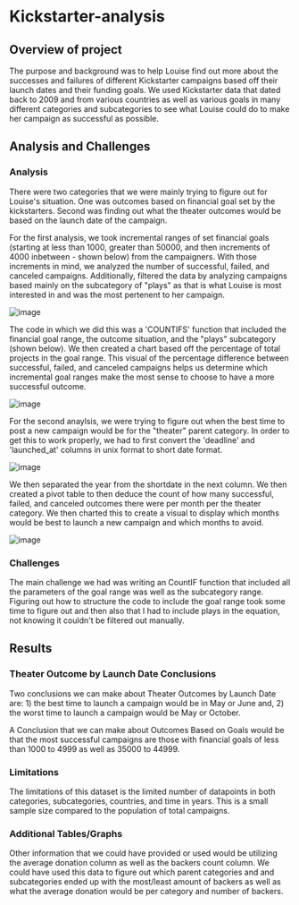 # Kickstarter-analysis

## Overview of project

  The purpose and background was to help Louise find out more about the successes and failures of different Kickstarter campaigns based off their launch dates and their funding goals. We used Kickstarter data that dated back to 2009 and from various countries as well as various goals in many different categories and subcategories to see what Louise could do to make her campaign as successful as possible. 
  
## Analysis and Challenges

### Analysis
  
  There were two categories that we were mainly trying to figure out for Louise's situation. One was outcomes based on financial goal set by the kickstarters. Second was finding out what the theater outcomes would be based on the launch date of the campaign.
    
  For the first analysis, we took incremental ranges of set financial goals (starting at less than 1000, greater than 50000, and then increments of 4000 inbetween - shown below) from the campaigners. With those increments in mind, we analyzed the number of successful, failed, and canceled campaigns. Additionally, filtered the data by analyzing campaigns based mainly on the subcategory of "plays" as that is what Louise is most interested in and was the most pertenent to her campaign.
  
 ![image](https://user-images.githubusercontent.com/75653952/102957258-9a0d8c00-449f-11eb-9cea-ff54c01e1c75.png) 
    
  The code in which we did this was a 'COUNTIFS' function that included the financial goal range, the outcome situation, and the "plays" subcategory (shown below). We then created a chart based off the percentage of total projects in the goal range. This visual of the percentage difference between successful, failed, and canceled campaigns helps us determine which incremental goal ranges make the most sense to choose to have a more successful outcome. 
  
 ![image](https://user-images.githubusercontent.com/75653952/102956102-24082580-449d-11eb-9daf-b4b68a496d8c.png) 
    
  For the second anaylsis, we were trying to figure out when the best time to post a new campaign would be for the "theater" parent category. In order to get this to work properly, we had to first convert the 'deadline' and 'launched_at' columns in unix format to short date format.
  
![image](https://user-images.githubusercontent.com/75653952/102957306-b7425a80-449f-11eb-83b0-de144396f809.png)  
  
  We then separated the year from the shortdate in the next column. We then created a pivot table to then deduce the count of how many successful, failed, and canceled outcomes there were per month per the theater category. We then charted this to create a visual to display which months would be best to launch a new campaign and which months to avoid.
  
 ![image](https://user-images.githubusercontent.com/75653952/102957339-cf19de80-449f-11eb-9699-9a4ba306f402.png) 
    
### Challenges
  
  The main challenge we had was writing an CountIF function that included all the parameters of the goal range was well as the subcategory range. Figuring out how to structure the code to include the goal range took some time to figure out and then also that I had to include plays in the equation, not knowing it couldn't be filtered out manually.
    
## Results

### Theater Outcome by Launch Date Conclusions
  
  Two conclusions we can make about Theater Outcomes by Launch Date are: 1) the best time to launch a campaign would be in May or June and, 2) the worst time to launch a campaign would be May or October.
    
    
  A Conclusion that we can make about Outcomes Based on Goals would be that the most successful campaigns are those with financial goals of less than 1000 to 4999 as well as 35000 to 44999.
    
### Limitations
  
  The limitations of this dataset is the limited number of datapoints in both categories, subcategories, countries, and time in years. This is a small sample size compared to the population of total campaigns.
    
### Additional Tables/Graphs
  
  Other information that we could have provided or used would be utilizing the average donation column as well as the backers count column. We could have used this data to figure out which parent categories and and subcategories ended up with the most/least amount of backers as well as what the average donation would be per category and number of backers.

